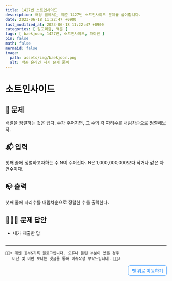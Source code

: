 ```yaml
---
title: 1427번 소트인사이드
description: 해당 글에서는 백준 1427번 소트인사이드 문제를 풀이합니다.
date: 2023-06-18 11:22:47 +0900
last_modified_at: 2023-06-18 11:22:47 +0900
categories: [ 알고리즘, 백준 ]
tags: [ baekjoon, 1427번, 소트인사이드, 파이썬 ]
pin: false
math: false
mermaid: false
image:
  path: assets/img/baekjoon.png
  alt: 백준 온라인 저지 문제 풀이
---
```

    
# 소트인사이드
## 📃 문제
배열을 정렬하는 것은 쉽다. 수가 주어지면, 그 수의 각 자리수를 내림차순으로 정렬해보자.

## 📬 입력
첫째 줄에 정렬하고자하는 수 N이 주어진다. N은 1,000,000,000보다 작거나 같은 자연수이다.

## 📭 출력
첫째 줄에 자리수를 내림차순으로 정렬한 수를 출력한다.

## 🙆🏻‍♂️ 문제 답안

- 내가 제출한 답
    ```python

    ```

***

    🙋🏻‍♂️ 개인 공부&기록 블로그입니다. 오류나 틀린 부분이 있을 경우 
       비난 및 비판 보다는 댓글을 통해 이슈작성 부탁드립니다. 🙋🏻‍♂️

<a href="#" style="display: inline-block; padding: 5px 10px; color: #007bff; text-decoration: none; border: 0.5px solid #007bff; border-radius: 5px; float: right;">맨 위로 이동하기</a>